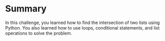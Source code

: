 # Summary

In this challenge, you learned how to find the intersection of two lists using Python. You also learned how to use loops, conditional statements, and list operations to solve the problem.
